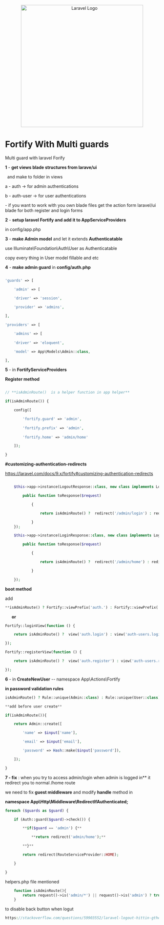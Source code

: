 <p align="center"><a href="https://laravel.com" target="_blank"><img src="https://raw.githubusercontent.com/laravel/art/master/logo-lockup/5%20SVG/2%20CMYK/1%20Full%20Color/laravel-logolockup-cmyk-red.svg" width="400" alt="Laravel Logo"></a></p>

<p align="center">
    <h1>Fortify With Multi guards</h1>  
</p>


Multi guard with laravel Forify

**1** - **get views blade structures from larave/ui**

` `and make to folder in views  

a - auth  ->  for admin authentications 

b - auth-user  -> for user authentications  

\- if you want to work with you own blade files get the action form laravel/ui blade for both register and login forms

**2** - **setup laravel Fortify and add it to AppServiceProviders** 

in config/app.php 

**3** - **make Admin model** and let it extends **Authenticatable**

use Illuminate\Foundation\Auth\User as Authenticatable

copy every thing in User model fillable and etc

**4** - **make admin guard**  in **config/auth.php**
```php

'guards' => [

    'admin' => [

    'driver' => 'session',

    'provider' => 'admins',
    
],

'providers' => [

    'admins' => [
    
    'driver' => 'eloquent',

    'model' => App\Models\Admin::class,

],
```
**5** - in **FortifyServiceProviders**

**Register method** 
```php

// **isAdminRoute()  is a helper function in app helper**

if(isAdminRoute()) {

    config([

        'fortify.guard' => 'admin',
        
        'fortify.prefix' => 'admin',
        
        'fortify.home' => 'admin/home'

    ]);

}
```

**#customizing-authentication-redirects**

<https://laravel.com/docs/9.x/fortify#customizing-authentication-redirects>

```php

    $this->app->instance(LogoutResponse::class, new class implements LogoutResponse {

        public function toResponse($request)

            {

                return isAdminRoute() ?  redirect('/admin/login') : redirect('/login');

            }
    });

    $this->app->instance(LoginResponse::class, new class implements LoginResponse {

        public function toResponse($request)

            {

                return isAdminRoute() ?  redirect('/admin/home') : redirect('/home');

            }

    });
```
**boot method**

add 
```php
**isAdminRoute() ? Fortify::viewPrefix('auth.') : Fortify::viewPrefix('auth-users.');**
```
`	`**or**
```php
Fortify::loginView(function () {

    return isAdminRoute() ?  view('auth.login') : view('auth-users.login');

});

Fortify::registerView(function () {

    return isAdminRoute() ?  view('auth.register') : view('auth-users.register');

});
```
**6** - in **CreateNewUser**   --   namespace App\Actions\Fortify

**in password validation rules** 
```php
isAdminRoute() ? Rule::unique(Admin::class) : Rule::unique(User::class),

**add before user create**

if(isAdminRoute()){

    return Admin::create([

        'name' => $input['name'],

        'email' => $input['email'],

        'password' => Hash::make($input['password']),

    ]);

}
```
**7 - fix** : when you try to access admin/login when admin is logged in** it redirect you to normal /home route 

we need to fix **guest middleware** and modify **handle** method in 

**namespace App\Http\Middleware\RedirectIfAuthenticated;**

```php
foreach ($guards as $guard) {

    if (Auth::guard($guard)->check()) {

        **if($guard == 'admin') {**

            **return redirect('admin/home');**

        **}**

        return redirect(RouteServiceProvider::HOME);

    }

}

```
helpers.php file mentioned 
```php
    function isAdminRoute(){
        return request()->is('admin/*') || request()->is('admin') ? true : false ;
    }
```

to disable back button when logut
```php
https://stackoverflow.com/questions/59903552/laravel-logout-hittin-gthe-back-button-send-s-me-back-into-the-app-how-do-i-pr
```
